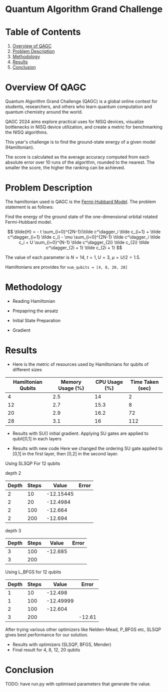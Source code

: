 # Quantum Algorithm Grand Challenge

# Table of Contents

1. [Overview of QAGC](#Overview)
2. [Problem Description](#Description)
3. [Methodology](#methods)
4. [Results](#Results)
5. [Conclusion](#Conclusion)


# Overview Of QAGC <a id="Overview"></a>
Quantum Algorithm Grand Challenge (QAGC) is a global online contest for students, researchers, and others who learn quantum computation and quantum chemistry around the world.

QAGC 2024 aims explore practical uses for NISQ devices, visualize bottlenecks in NISQ device utilization, and create a metric for benchmarking the NISQ algorithms. 

This year's challenge is to find the ground-state energy of a given model (Hamiltonian).

The score is calculated as the average accuracy computed from each absolute error over 10 runs of the algorithm, rounded to the nearest. The smaller the score, the higher the ranking can be achieved.

# Problem Description <a id="Description"></a>
The hamiltonian used is QAGC is the [Fermi-Hubbard Model](https://arxiv.org/abs/2402.11869). The problem statement is as follows:

Find the energy of the ground state of the one-dimensional orbital rotated Fermi-Hubbard model.

$$
    \tilde{H} = - t \sum_{i=0}^{2N-1}(\tilde c^\dagger_i \tilde c_{i+1} + \tilde c^\dagger_{i+1} \tilde c_i)  - \mu \sum_{i=0}^{2N-1}  \tilde c^\dagger_i \tilde c_i + U \sum_{i=0}^{N-1} \tilde c^\dagger_{2i} \tilde c_{2i} \tilde c^\dagger_{2i + 1} \tilde c_{2i + 1} 
$$

The value of each parameter is $N = 14,\ t=1, U=3,\ \mu=U/2 = 1.5$. 

Hamiltonians are provides for `num_qubits = [4, 8, 20, 28]`


# Methodology <a id="Methods"></a>
- Reading Hamiltonian

- Prepapring the ansatz

- Initial State Preparation
- Gradient

# Results <a id="Results"></a>
- Here is the metric of resources used by Hamiltonians for qubits of different sizes
  
| Hamiltonian Qubits    | Memory Usage (%) | CPU Usage (%) | Time Taken (sec)
| -------- | ------- |-------| ------ |
| 4  | 2.5   | 14 | 2
| 12 | 2.7 | 15.3 | 8
| 20 | 2.9 | 16.2 | 72
| 28 | 3.1 | 16 | 112

- Results with SU() initial gradient.
Applying SU gates are applied to qubit[0,1] in each layers 

- Results with new code
Here we changed the ordering SU gate applied to [0,1] in the first layer, then [0,2] in the second layer.

Using SLSQP For 12 qubits

depth 2 

Depth | Steps    | Value | Error
|-------| -------- | ------- |-------| 
|2 | 10  |  -12.15445  | 
|2 | 20 |   -12.4984|
|2 | 100 | -12.664 |
|2 | 200 | -12.694 |

depth 3

Depth | Steps    | Value | Error
|-------| -------- | ------- |-------| 
|3 | 100 | -12.685
|3 | 200 | 

Using L_BFGS for 12 qubits

Depth | Steps    | Value | Error
|-------| -------- | ------- |-------| 
|1 | 10  |  -12.498  | 
|1 | 100 |   -12.49999|
|2 | 100 | -12.604 |
|3 | 200 |  | -12.61


After trying various other optimizers like Nelden-Mead, P_BFGS etc, SLSQP gives best performance for our solution.


- Results with optimizers (SLSQP, BFGS, Mender)
- Final result for 4, 8, 12, 20 qubits

# Conclusion <a id="Conclusion"></a>

TODO: have run.py with optimised parameters that generate the value. 